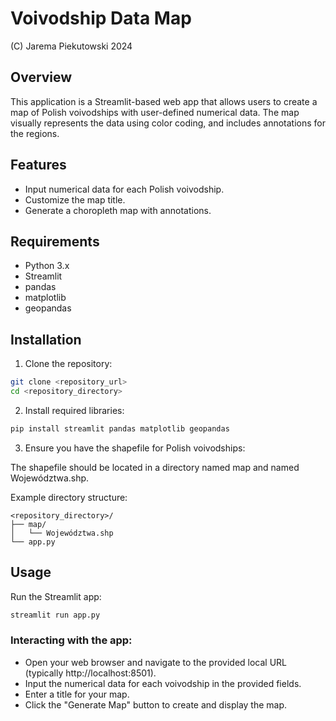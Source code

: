# Voivodship Data Map
(C) Jarema Piekutowski 2024

## Overview

This application is a Streamlit-based web app that allows users to create a map of Polish voivodships with user-defined numerical data. The map visually represents the data using color coding, and includes annotations for the regions.

## Features
- Input numerical data for each Polish voivodship.
- Customize the map title.
- Generate a choropleth map with annotations.

## Requirements
- Python 3.x
- Streamlit
- pandas
- matplotlib
- geopandas

## Installation

1) Clone the repository:

```bash
git clone <repository_url>
cd <repository_directory>
```

2) Install required libraries:

```bash
pip install streamlit pandas matplotlib geopandas
```

3) Ensure you have the shapefile for Polish voivodships:

The shapefile should be located in a directory named map and named Województwa.shp.

Example directory structure:

```arduino
<repository_directory>/
├── map/
│   └── Województwa.shp
└── app.py
```

## Usage

Run the Streamlit app:

```bash
streamlit run app.py
```

### Interacting with the app:

- Open your web browser and navigate to the provided local URL (typically http://localhost:8501).
- Input the numerical data for each voivodship in the provided fields.
- Enter a title for your map.
- Click the "Generate Map" button to create and display the map.

